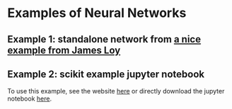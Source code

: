 # Examples of Neural Networks

## Example 1: standalone network from [a nice example from James Loy](https://towardsdatascience.com/how-to-build-your-own-neural-network-from-scratch-in-python-68998a08e4f6)





## Example 2: scikit example jupyter notebook

To use this example, see the website [here](http://scikit-learn.org/stable/auto_examples/neural_networks/plot_mnist_filters.html#sphx-glr-auto-examples-neural-networks-plot-mnist-filters-py) or directly download the jupyter notebook [here](http://scikit-learn.org/stable/_downloads/plot_mnist_filters.ipynb). 
